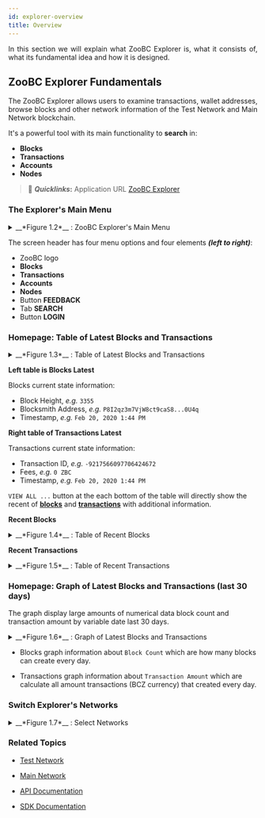 ```yaml
---
id: explorer-overview
title: Overview
---
```


<p align="justify">In this section we will explain what ZooBC Explorer is, what it consists of, what its fundamental idea and how it is designed.</p>

## ZooBC Explorer Fundamentals

<p align="justify">The ZooBC Explorer allows users to examine transactions, wallet addresses, browse blocks and other network information of the Test Network and Main Network blockchain.</p>

It's a powerful tool with its main functionality to **search** in:

* **Blocks**
* **Transactions**
* **Accounts**
* **Nodes**

> 🔗 __*Quicklinks*:__ Application URL [ZooBC Explorer][zoobc-net]

### The Explorer's Main Menu

<details>
  <summary>__*Figure 1.2*__ : ZooBC Explorer's Main Menu</summary>
  </br>
  ![Figure 1.2 ZooBC Explorer's Main Menu](assets/img/zoobc_explorer_main_menu.png)
</details>

The screen header has four menu options and four elements __*(left to right)*__:

* ZooBC logo
* **Blocks**
* **Transactions**
* **Accounts**
* **Nodes**
* Button **FEEDBACK**
* Tab **SEARCH**
* Button **LOGIN**

### Homepage: Table of Latest Blocks and Transactions

<details>
  <summary>__*Figure 1.3*__ : Table of Latest Blocks and Transactions</summary>
  </br>
  ![Figure 1.3 Table of Latest Blocks and Transactions](assets/img/zoobc_explorer_table_latest_blocks_transactions.png)
</details>

**Left table is Blocks Latest**

Blocks current state information:

* Block Height, _e.g._ `3355`
* Blocksmith Address, _e.g._ `P8I2qz3m7VjW8ct9caS8...0U4q`
* Timestamp, _e.g._ `Feb 20, 2020 1:44 PM`

**Right table of Transactions Latest**

Transactions current state information:

* Transaction ID, _e.g._ `-9217566097706424672`
* Fees, _e.g._ `0 ZBC`
* Timestamp, _e.g._ `Feb 20, 2020 1:44 PM`

`VIEW ALL ...` button at the each bottom of the table will directly show the recent of [**blocks**][blocks] and [**transactions**][transactions] with additional information.

**Recent Blocks**

<details>
  <summary>__*Figure 1.4*__ : Table of Recent Blocks</summary>
  </br>
  ![Figure 1.4 Table of Recent Blocks](assets/img/zoobc_explorer_recent_blocks.png)
</details>

**Recent Transactions**

<details>
  <summary>__*Figure 1.5*__ : Table of Recent Transactions</summary>
  </br>
  ![Figure 1.5 Table of Recent Transactions](assets/img/zoobc_explorer_recent_transactions.png)
</details>

### Homepage: Graph of Latest Blocks and Transactions (last 30 days)

The graph display large amounts of numerical data block count and transaction amount by variable date last 30 days.

<details>
  <summary>__*Figure 1.6*__ : Graph of Latest Blocks and Transactions</summary>
  </br>
  ![Figure 1.6 Graph of Latest Blocks and Transactions](assets/img/zoobc_explorer_graph_latest_blocks_transactions.png)
</details>

* Blocks graph information about `Block Count` which are how many blocks can create every day.

* Transactions graph information about `Transaction Amount` which are calculate all amount transactions (BCZ currency) that created every day.

### Switch Explorer's Networks

<details>
  <summary>__*Figure 1.7*__ : Select Networks</summary>
  </br>
  ![Figure 1.7 Select Networks](assets/img/zoobc_explorer_switch_network.png)
</details>

### **Related Topics**

* [Test Network][test-network]

* [Main Network][main-network]

* [API Documentation][api-documentation]

* [SDK Documentation][sdk-documentation]

[test-network]: https://docs.zoobc.net
[main-network]: https://docs.zoobc.net
[api-documentation]: https://docs.zoobc.net
[sdk-documentation]: https://docs.zoobc.net
[zoobc-net]: https://zoobc.net
[blocks]: https://zoobc.net/blocks
[transactions]: https://zoobc.net/transactions
